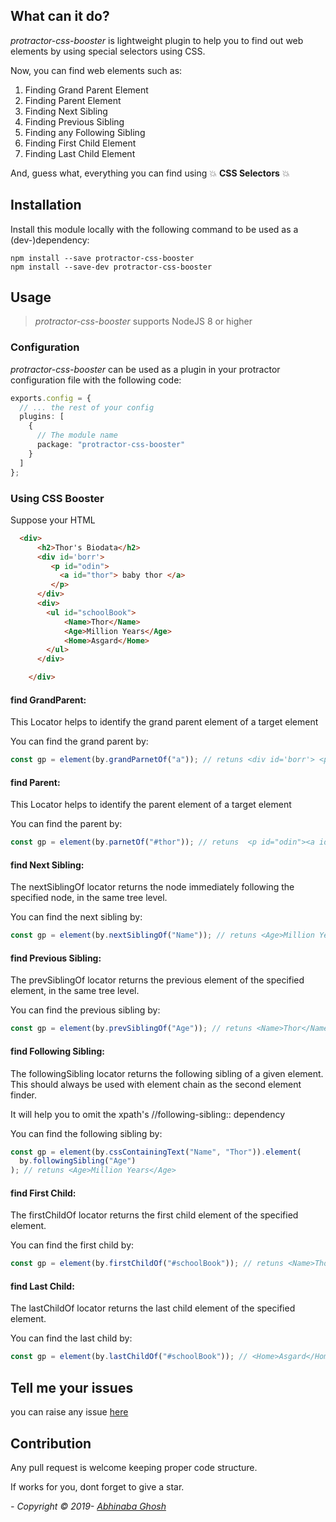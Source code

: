 ## What can it do?

_protractor-css-booster_ is lightweight plugin to help you to find out web elements by using special selectors using CSS.

Now, you can find web elements such as:

1. Finding Grand Parent Element
2. Finding Parent Element
3. Finding Next Sibling
4. Finding Previous Sibling
5. Finding any Following Sibling
6. Finding First Child Element
7. Finding Last Child Element

And, guess what, everything you can find using :collision: **CSS Selectors** :collision:

## Installation

Install this module locally with the following command to be used as a (dev-)dependency:

```shell
npm install --save protractor-css-booster
npm install --save-dev protractor-css-booster
```

## Usage

> _protractor-css-booster_ supports NodeJS 8 or higher

### Configuration

_protractor-css-booster_ can be used as a plugin in your protractor configuration file with the following code:

```typescript
exports.config = {
  // ... the rest of your config
  plugins: [
    {
      // The module name
      package: "protractor-css-booster"
    }
  ]
};
```

### Using CSS Booster

Suppose your HTML

```HTML
  <div>
      <h2>Thor's Biodata</h2>
      <div id='borr'>
         <p id="odin">
           <a id="thor"> baby thor </a>
         </p>
      </div>
      <div>
        <ul id="schoolBook">
            <Name>Thor</Name>
            <Age>Million Years</Age>
            <Home>Asgard</Home>
        </ul>
      </div>

    </div>
```

#### find GrandParent:

This Locator helps to identify the grand parent element of a target element

You can find the grand parent by:

```ts
const gp = element(by.grandParnetOf("a")); // retuns <div id='borr'> <p id="odin"> <a id="thor"> baby thor </a></p></div>
```

#### find Parent:

This Locator helps to identify the parent element of a target element

You can find the parent by:

```ts
const gp = element(by.parnetOf("#thor")); // retuns  <p id="odin"><a id="thor"> baby thor </a> </p>
```

#### find Next Sibling:

The nextSiblingOf locator returns the node immediately following the specified node, in the same tree level.

You can find the next sibling by:

```ts
const gp = element(by.nextSiblingOf("Name")); // retuns <Age>Million Years</Age>
```

#### find Previous Sibling:

The prevSiblingOf locator returns the previous element of the specified element, in the same tree level.

You can find the previous sibling by:

```ts
const gp = element(by.prevSiblingOf("Age")); // retuns <Name>Thor</Name>
```

#### find Following Sibling:

The followingSibling locator returns the following sibling of a given element. This should always be used with element chain as the second element finder.

It will help you to omit the xpath's //following-sibling:: dependency

You can find the following sibling by:

```ts
const gp = element(by.cssContainingText("Name", "Thor")).element(
  by.followingSibling("Age")
); // retuns <Age>Million Years</Age>
```

#### find First Child:

The firstChildOf locator returns the first child element of the specified element.

You can find the first child by:

```ts
const gp = element(by.firstChildOf("#schoolBook")); // retuns <Name>Thor</Name>
```

#### find Last Child:

The lastChildOf locator returns the last child element of the specified element.

You can find the last child by:

```ts
const gp = element(by.lastChildOf("#schoolBook")); // <Home>Asgard</Home>
```

## Tell me your issues

you can raise any issue [here](https://github.com/abhinaba1080/protractor-css-booster/issues)

## Contribution

Any pull request is welcome keeping proper code structure.

If works for you, dont forget to give a star.

_- Copyright &copy; 2019- [Abhinaba Ghosh](https://www.linkedin.com/in/abhinaba-ghosh-9a2ab8a0/)_
